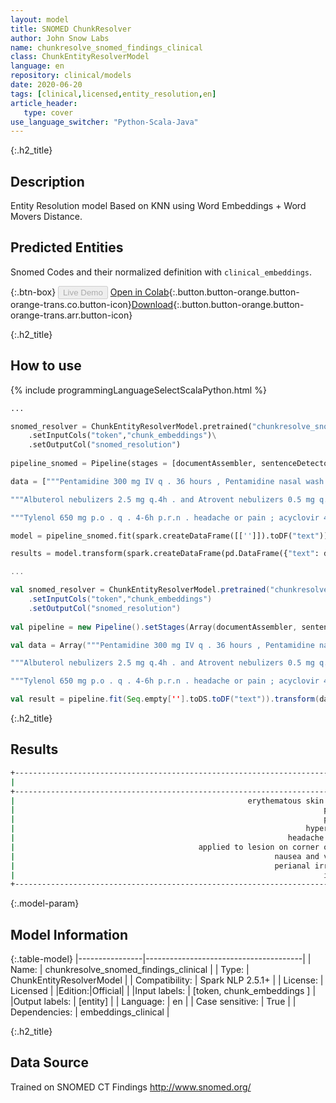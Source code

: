 ```yaml
---
layout: model
title: SNOMED ChunkResolver
author: John Snow Labs
name: chunkresolve_snomed_findings_clinical
class: ChunkEntityResolverModel
language: en
repository: clinical/models
date: 2020-06-20
tags: [clinical,licensed,entity_resolution,en]
article_header:
   type: cover
use_language_switcher: "Python-Scala-Java"
---
```


{:.h2_title}
## Description
Entity Resolution model Based on KNN using Word Embeddings + Word Movers Distance.

## Predicted Entities 
Snomed Codes and their normalized definition with `clinical_embeddings`.

{:.btn-box}
<button class="button button-orange" disabled>Live Demo</button>
[Open in Colab](https://colab.research.google.com/github/JohnSnowLabs/spark-nlp-workshop/blob/master/tutorials/Certification_Trainings/Healthcare/3.Clinical_Entity_Resolvers.ipynb){:.button.button-orange.button-orange-trans.co.button-icon}[Download](https://s3.amazonaws.com/auxdata.johnsnowlabs.com/clinical/models/chunkresolve_snomed_findings_clinical_en_2.5.1_2.4_1592617161564.zip){:.button.button-orange.button-orange-trans.arr.button-icon}

{:.h2_title}
## How to use 
<div class="tabs-box" markdown="1">

{% include programmingLanguageSelectScalaPython.html %}

```python
...

snomed_resolver = ChunkEntityResolverModel.pretrained("chunkresolve_snomed_findings_clinical","en","clinical/models")\
	.setInputCols("token","chunk_embeddings")\
	.setOutputCol("snomed_resolution")
    
pipeline_snomed = Pipeline(stages = [documentAssembler, sentenceDetector, tokenizer, stopwords, word_embeddings, clinical_ner, snomed_ner_converter, chunk_embeddings, snomed_resolver])

data = ["""Pentamidine 300 mg IV q . 36 hours , Pentamidine nasal wash 60 mg per 6 ml of sterile water q.d . , voriconazole 200 mg p.o . b.i.d . , acyclovir 400 mg p.o . b.i.d . , cyclosporine 50 mg p.o . b.i.d . , prednisone 60 mg p.o . q.d . , GCSF 480 mcg IV q.d . , Epogen 40,000 units subcu q . week , Protonix 40 mg q.d . , Simethicone 80 mg p.o . q . 8 , nitroglycerin paste 1 " ; q . 4 h . p.r.n . , flunisolide nasal inhaler , 2 puffs q . 8 , OxyCodone 10-15 mg p.o . q . 6 p.r.n . , Sudafed 30 mg q . 6 p.o . p.r.n . , Fluconazole 2% cream b.i.d . to erythematous skin lesions , Ditropan 5 mg p.o . b.i.d . , Tylenol 650 mg p.o . q . 4 h . p.r.n . , Ambien 5-10 mg p.o . q . h.s . p.r.n . , Neurontin 100 mg q . a.m . , 200 mg q . p.m . , Aquaphor cream b.i.d . p.r.n . , Lotrimin 1% cream b.i.d . to feet , Dulcolax 5-10 mg p.o . q.d . p.r.n . , Phoslo 667 mg p.o . t.i.d . , Peridex 0.12% , 15 ml p.o . b.i.d . mouthwash , Benadryl 25-50 mg q . 4-6 h . p.r.n . pruritus , Sarna cream q.d . p.r.n . pruritus , Nystatin 5 ml p.o . q.i.d . swish and !""",

"""Albuterol nebulizers 2.5 mg q.4h . and Atrovent nebulizers 0.5 mg q.4h . , please alternate albuterol and Atrovent ; Rocaltrol 0.25 mcg per NG tube q.d .; calcium carbonate 1250 mg per NG tube q.i.d .; vitamin B12 1000 mcg IM q . month , next dose is due Nov 18 ; diltiazem 60 mg per NG tube t.i.d .; ferrous sulfate 300 mg per NG t.i.d .; Haldol 5 mg IV q.h.s .; hydralazine 10 mg IV q.6h . p.r.n . hypertension ; lisinopril 10 mg per NG tube q.d .; Ativan 1 mg per NG tube q.h.s .; Lopressor 25 mg per NG tube t.i.d .; Zantac 150 mg per NG tube b.i.d .; multivitamin 10 ml per NG tube q.d .; Macrodantin 100 mg per NG tube q.i.d . x 10 days beginning on 11/3/00 .""",

"""Tylenol 650 mg p.o . q . 4-6h p.r.n . headache or pain ; acyclovir 400 mg p.o . t.i.d .; acyclovir topical t.i.d . to be applied to lesion on corner of mouth ; Peridex 15 ml p.o . b.i.d .; Mycelex 1 troche p.o . t.i.d .; g-csf 404 mcg subcu q.d .; folic acid 1 mg p.o . q.d .; lorazepam 1-2 mg p.o . q . 4-6h p.r.n . nausea and vomiting ; Miracle Cream topical q.d . p.r.n . perianal irritation ; Eucerin Cream topical b.i.d .; Zantac 150 mg p.o . b.i.d .; Restoril 15-30 mg p.o . q . h.s . p.r.n . insomnia ; multivitamin 1 tablet p.o . q.d .; viscous lidocaine 15 ml p.o . q . 3h can be applied to corner of mouth or lips p.r.n . pain control ."""]

model = pipeline_snomed.fit(spark.createDataFrame([['']]).toDF("text"))

results = model.transform(spark.createDataFrame(pd.DataFrame({"text": data})))
```

```scala
...

val snomed_resolver = ChunkEntityResolverModel.pretrained("chunkresolve_snomed_findings_clinical","en","clinical/models")
	.setInputCols("token","chunk_embeddings")
	.setOutputCol("snomed_resolution")
    
val pipeline = new Pipeline().setStages(Array(documentAssembler, sentenceDetector, tokenizer, stopwords, word_embeddings, clinical_ner, snomed_ner_converter, chunk_embeddings, snomed_resolver))

val data = Array("""Pentamidine 300 mg IV q . 36 hours , Pentamidine nasal wash 60 mg per 6 ml of sterile water q.d . , voriconazole 200 mg p.o . b.i.d . , acyclovir 400 mg p.o . b.i.d . , cyclosporine 50 mg p.o . b.i.d . , prednisone 60 mg p.o . q.d . , GCSF 480 mcg IV q.d . , Epogen 40,000 units subcu q . week , Protonix 40 mg q.d . , Simethicone 80 mg p.o . q . 8 , nitroglycerin paste 1 " ; q . 4 h . p.r.n . , flunisolide nasal inhaler , 2 puffs q . 8 , OxyCodone 10-15 mg p.o . q . 6 p.r.n . , Sudafed 30 mg q . 6 p.o . p.r.n . , Fluconazole 2% cream b.i.d . to erythematous skin lesions , Ditropan 5 mg p.o . b.i.d . , Tylenol 650 mg p.o . q . 4 h . p.r.n . , Ambien 5-10 mg p.o . q . h.s . p.r.n . , Neurontin 100 mg q . a.m . , 200 mg q . p.m . , Aquaphor cream b.i.d . p.r.n . , Lotrimin 1% cream b.i.d . to feet , Dulcolax 5-10 mg p.o . q.d . p.r.n . , Phoslo 667 mg p.o . t.i.d . , Peridex 0.12% , 15 ml p.o . b.i.d . mouthwash , Benadryl 25-50 mg q . 4-6 h . p.r.n . pruritus , Sarna cream q.d . p.r.n . pruritus , Nystatin 5 ml p.o . q.i.d . swish and !""",

"""Albuterol nebulizers 2.5 mg q.4h . and Atrovent nebulizers 0.5 mg q.4h . , please alternate albuterol and Atrovent ; Rocaltrol 0.25 mcg per NG tube q.d .; calcium carbonate 1250 mg per NG tube q.i.d .; vitamin B12 1000 mcg IM q . month , next dose is due Nov 18 ; diltiazem 60 mg per NG tube t.i.d .; ferrous sulfate 300 mg per NG t.i.d .; Haldol 5 mg IV q.h.s .; hydralazine 10 mg IV q.6h . p.r.n . hypertension ; lisinopril 10 mg per NG tube q.d .; Ativan 1 mg per NG tube q.h.s .; Lopressor 25 mg per NG tube t.i.d .; Zantac 150 mg per NG tube b.i.d .; multivitamin 10 ml per NG tube q.d .; Macrodantin 100 mg per NG tube q.i.d . x 10 days beginning on 11/3/00 .""",

"""Tylenol 650 mg p.o . q . 4-6h p.r.n . headache or pain ; acyclovir 400 mg p.o . t.i.d .; acyclovir topical t.i.d . to be applied to lesion on corner of mouth ; Peridex 15 ml p.o . b.i.d .; Mycelex 1 troche p.o . t.i.d .; g-csf 404 mcg subcu q.d .; folic acid 1 mg p.o . q.d .; lorazepam 1-2 mg p.o . q . 4-6h p.r.n . nausea and vomiting ; Miracle Cream topical q.d . p.r.n . perianal irritation ; Eucerin Cream topical b.i.d .; Zantac 150 mg p.o . b.i.d .; Restoril 15-30 mg p.o . q . h.s . p.r.n . insomnia ; multivitamin 1 tablet p.o . q.d .; viscous lidocaine 15 ml p.o . q . 3h can be applied to corner of mouth or lips p.r.n . pain control .""")

val result = pipeline.fit(Seq.empty[''].toDS.toDF("text")).transform(data)    

```
</div>

{:.h2_title}
## Results

```bash
+-----------------------------------------------------------------------------+-------+----------------------------------------------------------------------------------------------------+-----------------+----------+
|                                                                        chunk| entity|                                                                                         target_text|             code|confidence|
+-----------------------------------------------------------------------------+-------+----------------------------------------------------------------------------------------------------+-----------------+----------+
|                                                    erythematous skin lesions|PROBLEM|Skin lesion:::Achromic skin lesions of pinta:::Scaly skin:::Skin constricture:::Cratered skin les...|         95324001|    0.0937|
|                                                                     pruritus|PROBLEM|Pruritus:::Genital pruritus:::Postmenopausal pruritus:::Pruritus hiemalis:::Pruritus ani:::Anogen...|        418363000|    0.1394|
|                                                                     pruritus|PROBLEM|Pruritus:::Genital pruritus:::Postmenopausal pruritus:::Pruritus hiemalis:::Pruritus ani:::Anogen...|        418363000|    0.1394|
|                                                                 hypertension|PROBLEM|Hypertension:::Renovascular hypertension:::Idiopathic hypertension:::Venous hypertension:::Resist...|         38341003|    0.1019|
|                                                             headache or pain|PROBLEM|Pain:::Headache:::Postchordotomy pain:::Throbbing pain:::Aching headache:::Postspinal headache:::...|         22253000|    0.0953|
|                                         applied to lesion on corner of mouth|PROBLEM|Lesion of tongue:::Erythroleukoplakia of mouth:::Lesion of nose:::Lesion of oropharynx:::Erythrop...|        300246005|    0.0547|
|                                                          nausea and vomiting|PROBLEM|Nausea and vomiting:::Vomiting without nausea:::Nausea:::Intractable nausea and vomiting:::Vomiti...|         16932000|    0.0995|
|                                                          perianal irritation|PROBLEM|Perineal irritation:::Vulval irritation:::Skin irritation:::Perianal pain:::Perianal itch:::Vagin...|        281639001|    0.0764|
|                                                                     insomnia|PROBLEM|Insomnia:::Mood insomnia:::Nonorganic insomnia:::Persistent insomnia:::Psychophysiologic insomnia...|        193462001|    0.1198|
+-----------------------------------------------------------------------------+-------+----------------------------------------------------------------------------------------------------+-----------------+----------+
```

{:.model-param}
## Model Information

{:.table-model}
|----------------|---------------------------------------|
| Name:           | chunkresolve_snomed_findings_clinical |
| Type:    | ChunkEntityResolverModel              |
| Compatibility:  | Spark NLP 2.5.1+                                 |
| License:        | Licensed                              |
|Edition:|Official|                            |
|Input labels:         | [token, chunk_embeddings ]              |
|Output labels:        | [entity]                                |
| Language:       | en                                    |
| Case sensitive: | True                                  |
| Dependencies:  | embeddings_clinical                   |

{:.h2_title}
## Data Source
Trained on SNOMED CT Findings
http://www.snomed.org/
